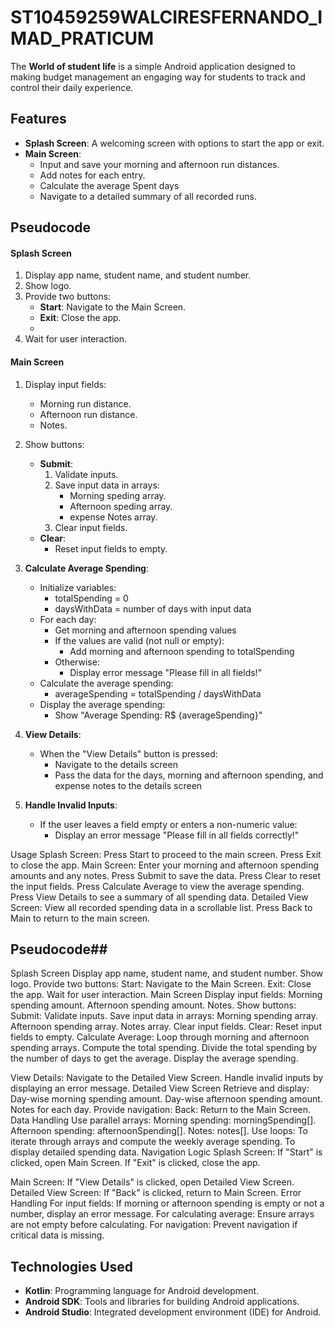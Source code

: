 # ST10459259WALCIRESFERNANDO_IMAD_PRATICUM
The **World of student life** is a simple Android application designed to making budget management an engaging way for students to track and control their daily experience.


## **Features**
- **Splash Screen**: A welcoming screen with options to start the app or exit.
- **Main Screen**:
  - Input and save your morning and afternoon run distances.
  - Add notes for each entry.
  - Calculate the average Spent days
  - Navigate to a detailed summary of all recorded runs.
  

## **Pseudocode**
#### **Splash Screen**
1. Display app name, student name, and student number.
2. Show logo.
3. Provide two buttons:
   - **Start**: Navigate to the Main Screen.
   - **Exit**: Close the app.
   - 
4. Wait for user interaction.
#### **Main Screen**
1. Display input fields:
   - Morning run distance.
   - Afternoon run distance.
   - Notes.
2. Show buttons:
   - **Submit**:
     1. Validate inputs.
     2. Save input data in arrays:
        - Morning speding array.
        - Afternoon speding array.
        - expense Notes array.
     3. Clear input fields.
   - **Clear**:
     - Reset input fields to empty.
    
      

1. **Calculate Average Spending**:
   - Initialize variables:
     - totalSpending = 0
     - daysWithData = number of days with input data
   - For each day:
     - Get morning and afternoon spending values
     - If the values are valid (not null or empty):
       - Add morning and afternoon spending to totalSpending
     - Otherwise:
       - Display error message "Please fill in all fields!"
   - Calculate the average spending:
     - averageSpending = totalSpending / daysWithData
   - Display the average spending:
     - Show "Average Spending: R$ {averageSpending}"

2. **View Details**:
   - When the "View Details" button is pressed:
     - Navigate to the details screen
     - Pass the data for the days, morning and afternoon spending, and expense notes to the details screen

3. **Handle Invalid Inputs**:
   - If the user leaves a field empty or enters a non-numeric value:
     - Display an error message "Please fill in all fields correctly!"


Usage
Splash Screen:
Press Start to proceed to the main screen.
Press Exit to close the app.
Main Screen:
Enter your morning and afternoon spending amounts and any notes.
Press Submit to save the data.
Press Clear to reset the input fields.
Press Calculate Average to view the average spending.
Press View Details to see a summary of all spending data.
Detailed View Screen:
View all recorded spending data in a scrollable list.
Press Back to Main to return to the main screen.

## **Pseudocode**##

Splash Screen
Display app name, student name, and student number.
Show logo.
Provide two buttons:
Start: Navigate to the Main Screen.
Exit: Close the app.
Wait for user interaction.
Main Screen
Display input fields:
Morning spending amount.
Afternoon spending amount.
Notes.
Show buttons:
Submit:
Validate inputs.
Save input data in arrays:
Morning spending array.
Afternoon spending array.
Notes array.
Clear input fields.
Clear:
Reset input fields to empty.
Calculate Average:
Loop through morning and afternoon spending arrays.
Compute the total spending.
Divide the total spending by the number of days to get the average.
Display the average spending.

View Details:
Navigate to the Detailed View Screen.
Handle invalid inputs by displaying an error message.
Detailed View Screen
Retrieve and display:
Day-wise morning spending amount.
Day-wise afternoon spending amount.
Notes for each day.
Provide navigation:
Back: Return to the Main Screen.
Data Handling
Use parallel arrays:
Morning spending: morningSpending[].
Afternoon spending: afternoonSpending[].
Notes: notes[].
Use loops:
To iterate through arrays and compute the weekly average spending.
To display detailed spending data.
Navigation Logic
Splash Screen:
If "Start" is clicked, open Main Screen.
If "Exit" is clicked, close the app.

Main Screen:
If "View Details" is clicked, open Detailed View Screen.
Detailed View Screen:
If "Back" is clicked, return to Main Screen.
Error Handling
For input fields:
If morning or afternoon spending is empty or not a number, display an error message.
For calculating average:
Ensure arrays are not empty before calculating.
For navigation:
Prevent navigation if critical data is missing.


## **Technologies Used**
- **Kotlin**: Programming language for Android development.
- **Android SDK**: Tools and libraries for building Android applications.
- **Android Studio**: Integrated development environment (IDE) for Android.
